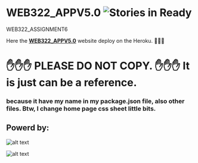 # WEB322_APPV5.0 ![Stories in Ready](https://travis-ci.org/xwang345/WEB322_APPV5.0.svg?branch=master)
WEB322_ASSIGNMENT6

Here the **[WEB322_APPV5.0](https://fast-forest-51536.herokuapp.com/)** website deploy on the Heroku.
:no_entry_sign::no_entry_sign::no_entry_sign:
 # :hand::hand::hand: PLEASE DO NOT COPY. :hand::hand::hand: It is just can be a reference.
 ### because it have my name in my package.json file, also other files. Btw, I change home page css sheet little bits.

## Powerd by: ##

![alt text][logo]

[logo]: http://technotip.com/wp-content/uploads/mongoDB/logo-mongodb-tagline.png "Logo Title Text 2"

![alt text](https://upload.wikimedia.org/wikipedia/commons/thumb/d/d9/Node.js_logo.svg/1200px-Node.js_logo.svg.png "Logo Title Text 1")